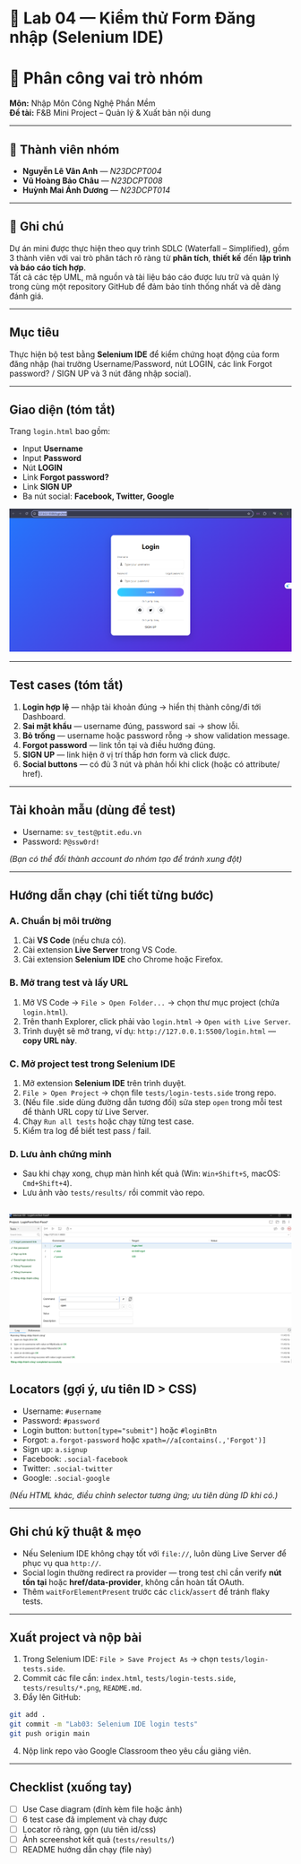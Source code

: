 # 🚩 Lab 04 — Kiểm thử Form Đăng nhập (Selenium IDE)

# 🧩 Phân công vai trò nhóm

**Môn:** Nhập Môn Công Nghệ Phần Mềm  
**Đề tài:** F&B Mini Project – Quản lý & Xuất bản nội dung

---

## 👥 Thành viên nhóm

- **Nguyễn Lê Vân Anh** — *N23DCPT004*  
- **Vũ Hoàng Bảo Châu** — *N23DCPT008*  
- **Huỳnh Mai Ánh Dương** — *N23DCPT014*
  
---


## 📘 Ghi chú

Dự án mini được thực hiện theo quy trình SDLC (Waterfall – Simplified), gồm 3 thành viên với vai trò phân tách rõ ràng từ **phân tích**, **thiết kế** đến **lập trình và báo cáo tích hợp**.  
Tất cả các tệp UML, mã nguồn và tài liệu báo cáo được lưu trữ và quản lý trong cùng một repository GitHub để đảm bảo tính thống nhất và dễ dàng đánh giá.


---

## Mục tiêu

Thực hiện bộ test bằng **Selenium IDE** để kiểm chứng hoạt động của form đăng nhập (hai trường Username/Password, nút LOGIN, các link Forgot password? / SIGN UP và 3 nút đăng nhập social).

---

## Giao diện (tóm tắt)

Trang `login.html` bao gồm:

* Input **Username**
* Input **Password**
* Nút **LOGIN**
* Link **Forgot password?**
* Link **SIGN UP**
* Ba nút social: **Facebook, Twitter, Google**


![Login Screenshot](./login.png)

---

## Test cases (tóm tắt)

1. **Login hợp lệ** — nhập tài khoản đúng → hiển thị thành công/đi tới Dashboard.
2. **Sai mật khẩu** — username đúng, password sai → show lỗi.
3. **Bỏ trống** — username hoặc password rỗng → show validation message.
4. **Forgot password** — link tồn tại và điều hướng đúng.
5. **SIGN UP** — link hiện ở vị trí thấp hơn form và click được.
6. **Social buttons** — có đủ 3 nút và phản hồi khi click (hoặc có attribute/ href).

---

## Tài khoản mẫu (dùng để test)

* Username: `sv_test@ptit.edu.vn`
* Password: `P@ssw0rd!`

*(Bạn có thể đổi thành account do nhóm tạo để tránh xung đột)*

---

## Hướng dẫn chạy (chi tiết từng bước)

### A. Chuẩn bị môi trường

1. Cài **VS Code** (nếu chưa có).
2. Cài extension **Live Server** trong VS Code.
3. Cài extension **Selenium IDE** cho Chrome hoặc Firefox.

### B. Mở trang test và lấy URL

1. Mở VS Code → `File > Open Folder...` → chọn thư mục project (chứa `login.html`).
2. Trên thanh Explorer, click phải vào `login.html` → `Open with Live Server`.
3. Trình duyệt sẽ mở trang, ví dụ: `http://127.0.0.1:5500/login.html` — **copy URL này**.

### C. Mở project test trong Selenium IDE

1. Mở extension **Selenium IDE** trên trình duyệt.
2. `File > Open Project` → chọn file `tests/login-tests.side` trong repo.
3. (Nếu file .side dùng đường dẫn tương đối) sửa step `open` trong mỗi test để thành URL copy từ Live Server.
4. Chạy `Run all tests` hoặc chạy từng test case.
5. Kiểm tra log để biết test pass / fail.

### D. Lưu ảnh chứng minh

* Sau khi chạy xong, chụp màn hình kết quả (Win: `Win+Shift+S`, macOS: `Cmd+Shift+4`).
* Lưu ảnh vào `tests/results/` rồi commit vào repo.

![Login Screenshot](./logintest.png)
---

## Locators (gợi ý, ưu tiên ID > CSS)

* Username: `#username`
* Password: `#password`
* Login button: `button[type="submit"]` hoặc `#loginBtn`
* Forgot: `a.forgot-password` hoặc `xpath=//a[contains(.,'Forgot')]`
* Sign up: `a.signup`
* Facebook: `.social-facebook`
* Twitter: `.social-twitter`
* Google: `.social-google`

*(Nếu HTML khác, điều chỉnh selector tương ứng; ưu tiên dùng ID khi có.)*

---

## Ghi chú kỹ thuật & mẹo

* Nếu Selenium IDE không chạy tốt với `file://`, luôn dùng Live Server để phục vụ qua `http://`.
* Social login thường redirect ra provider — trong test chỉ cần verify **nút tồn tại** hoặc **href/data-provider**, không cần hoàn tất OAuth.
* Thêm `waitForElementPresent` trước các `click`/`assert` để tránh flaky tests.

---

## Xuất project và nộp bài

1. Trong Selenium IDE: `File > Save Project As` → chọn `tests/login-tests.side`.
2. Commit các file cần: `index.html`, `tests/login-tests.side`, `tests/results/*.png`, `README.md`.
3. Đẩy lên GitHub:

```bash
git add .
git commit -m "Lab03: Selenium IDE login tests"
git push origin main
```

4. Nộp link repo vào Google Classroom theo yêu cầu giảng viên.

---

## Checklist (xuống tay)

* [ ] Use Case diagram (đính kèm file hoặc ảnh)
* [ ] 6 test case đã implement và chạy được
* [ ] Locator rõ ràng, gọn (ưu tiên id/css)
* [ ] Ảnh screenshot kết quả (`tests/results/`)
* [ ] README hướng dẫn chạy (file này)

